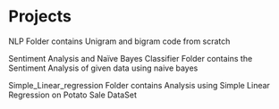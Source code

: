 # Projects

NLP Folder contains Unigram and bigram code from scratch

Sentiment Analysis and Naïve Bayes Classifier Folder contains the Sentiment Analysis of given data using naive bayes

Simple_Linear_regression Folder contains Analysis using Simple Linear Regression on Potato Sale DataSet
